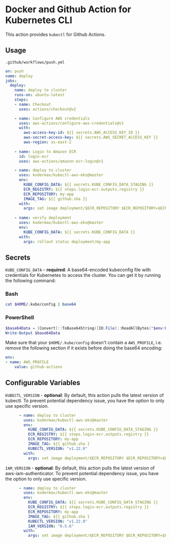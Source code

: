 # Docker and Github Action for Kubernetes CLI

This action provides `kubectl` for Github Actions.

## Usage

`.github/workflows/push.yml`

```yaml
on: push
name: deploy
jobs:
  deploy:
    name: deploy to cluster
    runs-on: ubuntu-latest
    steps:
    - name: Checkout
      uses: actions/checkout@v2

    - name: Configure AWS credentials
      uses: aws-actions/configure-aws-credentials@v1
      with:
        aws-access-key-id: ${{ secrets.AWS_ACCESS_KEY_ID }}
        aws-secret-access-key: ${{ secrets.AWS_SECRET_ACCESS_KEY }}
        aws-region: us-east-2
    
    - name: Login to Amazon ECR
      id: login-ecr
      uses: aws-actions/amazon-ecr-login@v1

    - name: deploy to cluster
      uses: kodermax/kubectl-aws-eks@master
      env:
        KUBE_CONFIG_DATA: ${{ secrets.KUBE_CONFIG_DATA_STAGING }}
        ECR_REGISTRY: ${{ steps.login-ecr.outputs.registry }}
        ECR_REPOSITORY: my-app
        IMAGE_TAG: ${{ github.sha }}
      with:
        args: set image deployment/$ECR_REPOSITORY $ECR_REPOSITORY=$ECR_REGISTRY/$ECR_REPOSITORY:$IMAGE_TAG
        
    - name: verify deployment
      uses: kodermax/kubectl-aws-eks@master
      env:
        KUBE_CONFIG_DATA: ${{ secrets.KUBE_CONFIG_DATA }}
      with:
        args: rollout status deployment/my-app
```

## Secrets

`KUBE_CONFIG_DATA` – **required**: A base64-encoded kubeconfig file with credentials for Kubernetes to access the cluster. You can get it by running the following command:

### Bash
```bash
cat $HOME/.kube/config | base64
```
### PowerShell
```PowerShell
$base64Data = [Convert]::ToBase64String([IO.File]::ReadAllBytes("$env:USERPROFILE\.kube\config"))
Write-Output $base64Data
```

Make sure that your `$HOME/.kube/config` doesn't contain a `AWS_PROFILE`, i.e. remove the following section if it exists before doing the base64 encoding:

```yaml
env:
- name: AWS_PROFILE
    value: github-actions
```

## Configurable Variables

`KUBECTL_VERSION` - **optional**: By default, this action pulls the latest version of kubectl. To prevent potential dependency issue, you have the option to only use specific version.

```yaml
      - name: deploy to cluster
        uses: kodermax/kubectl-aws-eks@master
        env:
          KUBE_CONFIG_DATA: ${{ secrets.KUBE_CONFIG_DATA_STAGING }}
          ECR_REGISTRY: ${{ steps.login-ecr.outputs.registry }}
          ECR_REPOSITORY: my-app
          IMAGE_TAG: ${{ github.sha }
          KUBECTL_VERSION: "v1.22.0"
        with:
          args: set image deployment/$ECR_REPOSITORY $ECR_REPOSITORY=$ECR_REGISTRY/$ECR_REPOSITORY:$IMAGE_TAG
```

`IAM_VERSION` - **optional**: By default, this action pulls the latest version of aws-iam-authenticator. To prevent potential dependency issue, you have the option to only use specific version.

```yaml
      - name: deploy to cluster
        uses: kodermax/kubectl-aws-eks@master
        env:
          KUBE_CONFIG_DATA: ${{ secrets.KUBE_CONFIG_DATA_STAGING }}
          ECR_REGISTRY: ${{ steps.login-ecr.outputs.registry }}
          ECR_REPOSITORY: my-app
          IMAGE_TAG: ${{ github.sha }
          KUBECTL_VERSION: "v1.22.0"
          IAM_VERSION: "0.5.6"
        with:
          args: set image deployment/$ECR_REPOSITORY $ECR_REPOSITORY=$ECR_REGISTRY/$ECR_REPOSITORY:$IMAGE_TAG
```
